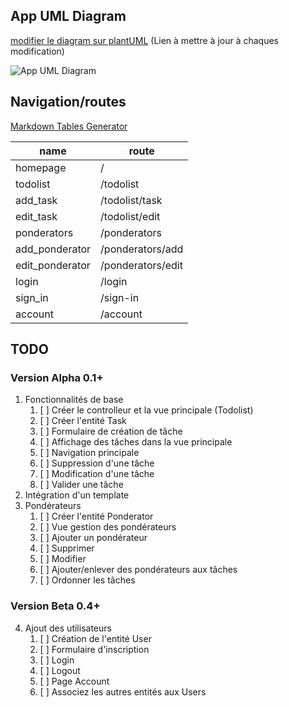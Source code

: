## App UML Diagram

[modifier le diagram sur plantUML](http://www.plantuml.com/plantuml/uml/RP2nJWCn38RtF4LqOwKRM9awiB0nb0Sm5nSCZdDoV0M4U7USg50YTKhovVEVsFjgeBPb3Wj3hV6neiQl46U1ZF4sLbEIPpzZ1kB_O7NzlMXozhjrgeNHoMij4hxFcGUeRptJo7W8JLWNfTMeY6F33-iG4fCqCO7XWJ8skYaqxqplnL1FmEr9ND7e-btlxixP6EQuewTI-E-R3qKIAbYvFe2buF582w6OOnBpmj1RctPJtCrpNoyXBe5YL6GmJ27qoKut5xNLklG29umPv7Cqnh31swEaBVCF) (Lien à mettre à jour à chaques modification)

![App UML Diagram](http://www.plantuml.com/plantuml/png/RP2nJWCn38RtF4LqOwKRM9awiB0nb0Sm5nSCZdDoV0M4U7USg50YTKhovVEVsFjgeBPb3Wj3hV6neiQl46U1ZF4sLbEIPpzZ1kB_O7NzlMXozhjrgeNHoMij4hxFcGUeRptJo7W8JLWNfTMeY6F33-iG4fCqCO7XWJ8skYaqxqplnL1FmEr9ND7e-btlxixP6EQuewTI-E-R3qKIAbYvFe2buF582w6OOnBpmj1RctPJtCrpNoyXBe5YL6GmJ27qoKut5xNLklG29umPv7Cqnh31swEaBVCF "App UML Diagram")

## Navigation/routes


[Markdown Tables Generator](https://www.tablesgenerator.com/markdown_tables)

| **name**            | **route**             |
|-----------------|-------------------|
| homepage        | /                 |
| todolist        | /todolist         |
| add_task        | /todolist/task    |
| edit_task       | /todolist/edit    |
| ponderators     | /ponderators      |
| add_ponderator  | /ponderators/add  |
| edit_ponderator | /ponderators/edit |
| login           | /login            |
| sign_in         | /sign-in          |
| account         | /account          |


## TODO

### Version Alpha 0.1+

1. Fonctionnalités de base
    1. [ ] Créer le controlleur et la vue principale (Todolist)
    2. [ ] Créer l'entité Task
    3. [ ] Formulaire de création de tâche
    4. [ ] Affichage des tâches dans la vue principale
    7. [ ] Navigation principale
    5. [ ] Suppression d'une tâche
    6. [ ] Modification d'une tâche
    7. [ ] Valider une tâche
2. Intégration d'un template
3. Pondérateurs
    1. [ ] Créer l'entité Ponderator
    2. [ ] Vue gestion des pondérateurs
    3. [ ] Ajouter un pondérateur
    4. [ ] Supprimer
    5. [ ] Modifier
    6. [ ] Ajouter/enlever des pondérateurs aux tâches
    7. [ ] Ordonner les tâches

### Version Beta 0.4+

4. Ajout des utilisateurs
    1. [ ] Création de l'entité User
    2. [ ] Formulaire d'inscription
    3. [ ] Login
    3. [ ] Logout
    4. [ ] Page Account
    5. [ ] Associez les autres entités aux Users
